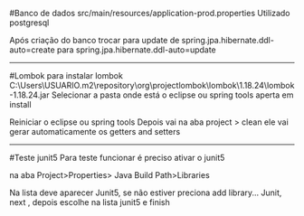 #Banco de dados
src/main/resources/application-prod.properties
Utilizado postgresql

Após criação do banco trocar para update
de spring.jpa.hibernate.ddl-auto=create
para spring.jpa.hibernate.ddl-auto=update

---------------------------------------------
#Lombok
para instalar lombok
C:\Users\USUARIO\.m2\repository\org\projectlombok\lombok\1.18.24\lombok-1.18.24.jar
Selecionar a pasta onde está o eclipse ou spring tools aperta em install

Reiniciar o eclipse ou spring tools
Depois vai na aba project > clean
ele vai gerar automaticamente os getters and setters

---------------------------------------------
#Teste junit5
Para teste funcionar é preciso ativar o junit5

na aba Project>Properties> Java Build Path>Libraries

Na lista deve aparecer Junit5, se não estiver preciona add library...
Junit, next , depois escolhe na lista junit5 e finish